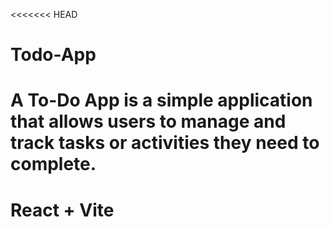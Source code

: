 <<<<<<< HEAD
# Todo-App
A To-Do App is a simple application that allows users to manage and track tasks or activities they need to complete. 
=======
# React + Vite
